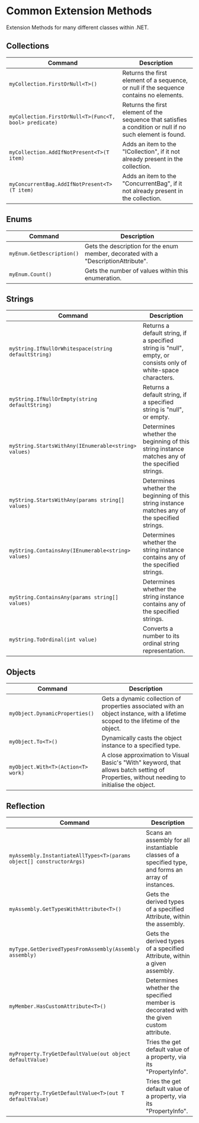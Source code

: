 # Common Extension Methods

Extension Methods for many different classes within .NET.

## Collections

|Command|Description|
|---|---|
| `myCollection.FirstOrNull<T>()` | Returns the first element of a sequence, or null if the sequence contains no elements. |
| `myCollection.FirstOrNull<T>(Func<T, bool> predicate)` | Returns the first element of the sequence that satisfies a condition or null if no such element is found. |
| `myCollection.AddIfNotPresent<T>(T item)` | Adds an item to the "ICollection", if it not already present in the collection. |
| `myConcurrentBag.AddIfNotPresent<T>(T item)` | Adds an item to the "ConcurrentBag", if it not already present in the collection. |

## Enums

|Command|Description|
|---|---|
| `myEnum.GetDescription()` | Gets the description for the enum member, decorated with a "DescriptionAttribute". |
| `myEnum.Count()` | Gets the number of values within this enumeration. |

## Strings

|Command|Description|
|---|---|
| `myString.IfNullOrWhitespace(string defaultString)` | Returns a default string, if a specified string is "null", empty, or consists only of white-space characters. |
| `myString.IfNullOrEmpty(string defaultString)` | Returns a default string, if a specified string is "null", or empty. |
| `myString.StartsWithAny(IEnumerable<string> values)` | Determines whether the beginning of this string instance matches any of the specified strings. |
| `myString.StartsWithAny(params string[] values)` | Determines whether the beginning of this string instance matches any of the specified strings. |
| `myString.ContainsAny(IEnumerable<string> values)` | Determines whether the string instance contains any of the specified strings. |
| `myString.ContainsAny(params string[] values)` | Determines whether the string instance contains any of the specified strings. |
| `myString.ToOrdinal(int value)` | Converts a number to its ordinal string representation. |

## Objects

|Command|Description|
|---|---|
| `myObject.DynamicProperties()` | Gets a dynamic collection of properties associated with an object instance, with a lifetime scoped to the lifetime of the object. |
| `myObject.To<T>()` | Dynamically casts the object instance to a specified type. |
| `myObject.With<T>(Action<T> work)` | A close approximation to Visual Basic's "With" keyword, that allows batch setting of Properties, without needing to initialise the object. |

## Reflection

|Command|Description|
|---|---|
| `myAssembly.InstantiateAllTypes<T>(params object[] constructorArgs)` | Scans an assembly for all instantiable classes of a specified type, and forms an array of instances. |
| `myAssembly.GetTypesWithAttribute<T>()` | Gets the derived types of a specified Attribute, within the assembly. |
| `myType.GetDerivedTypesFromAssembly(Assembly assembly)` | Gets the derived types of a specified Attribute, within a given assembly. |
| `myMember.HasCustomAttribute<T>()` | Determines whether the specified member is decorated with the given custom attribute. |
| `myProperty.TryGetDefaultValue(out object defaultValue)` | Tries the get default value of a property, via its "PropertyInfo". |
| `myProperty.TryGetDefaultValue<T>(out T defaultValue)` | Tries the get default value of a property, via its "PropertyInfo". |